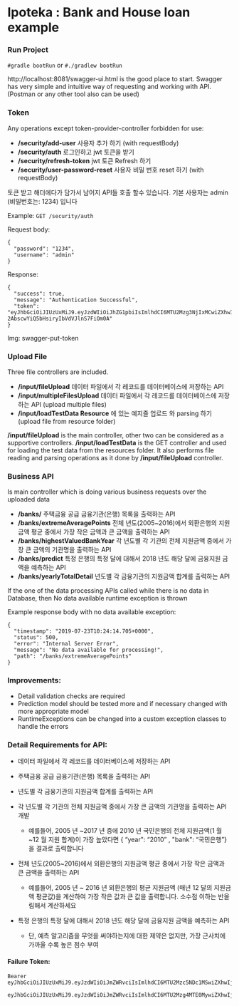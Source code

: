 # Ipoteka : Bank and House loan example 


### Run Project

`#gradle bootRun`
or
`#./gradlew bootRun`


http://localhost:8081/swagger-ui.html  is the good place to start. Swagger has very simple and intuitive way of requesting and working with API. (Postman or any other tool also can be used)


### Token

Any operations except token-provider-controller forbidden for use:

- **/security/add-user** 사용자 추가 하기 (with requestBody)
- **/security/auth** 로그인하고 jwt 토큰을 받기
- **/security/refresh-token** jwt 토큰 Refresh 하기
- **/security/user-password-reset** 사용자 비밀 번호 reset 하기 (with requestBody)

토큰 받고 해더에다가 담가서 남어지 API들 호출 할수 있습니다. 
기본 사용자는 admin (비밀번호는: 1234) 입니다

Example: `GET /security/auth`

Request body: 
```
{
  "password": "1234",
  "username": "admin"
}
```

Response:
```
{
  "success": true,
  "message": "Authentication Successful",
  "token": "eyJhbGciOiJIUzUxMiJ9.eyJzdWIiOiJhZG1pbiIsImlhdCI6MTU2Mzg3NjIxMCwiZXhwIjoxNTYzOTYyNjEwfQ.WA2MQlzwdxHVx0leyMNpER1XcUkbOxNPKdPUYwktvncxTrvqajUCY-2AbscwYiQ5bHsiryIbVdVJlnS7FiOm0A"
}
```

Img: swagger-put-token


### Upload File

Three file controllers are included.

- **/input/fileUpload** 데이터 파일에서 각 레코드를 데이터베이스에 저장하는 API
- **/input/multipleFilesUpload** 데이터 파일에서 각 레코드를 데이터베이스에 저장하는 API (upload multiple files)
- **/input/loadTestData Resource** 에 있는 예지즐 업로드 와 parsing 하기 (upload file from resource folder)


**/input/fileUpload** is the main controller, other two can be considered as a supportive controllers. **/input/loadTestData** is the GET controller and used for loading the test data from the resources folder. It also performs file reading and parsing operations as it done by **/input/fileUpload** controller.

### Business API 

Is main controller which is doing various business requests over the uploaded data

- **/banks/** 주택금융 공급 금융기관(은행) 목록을 출력하는 API
- **/banks/extremeAveragePoints** 전체 년도(2005~2016)에서 외환은행의 지원금액 평균 중에서 가장 작은 금액과 큰 금액을 출력하는 API
- **/banks/highestValuedBankYear** 각 년도별 각 기관의 전체 지원금액 중에서 가장 큰 금액의 기관명을 출력하는 API
- **/banks/predict** 특정 은행의 특정 달에 대해서 2018 년도 해당 달에 금융지원 금액을 예측하는 API
- **/banks/yearlyTotalDetail** 년도별 각 금융기관의 지원금액 합계를 출력하는 API


If the one of the data processing APIs called while there is no data in Database, then No data available runtime exception is thrown

Example response body with no data available exception:
```
{
  "timestamp": "2019-07-23T10:24:14.705+0000",
  "status": 500,
  "error": "Internal Server Error",
  "message": "No data available for processing!",
  "path": "/banks/extremeAveragePoints"
}
```


### Improvements:

- Detail validation checks are required
- Prediction model should be tested more and if necessary changed with more appropriate model
- RuntimeExceptions can be changed into a custom exception classes to handle the errors


### Detail Requirements for API:

* 데이터 파일에서 각 레코드를 데이터베이스에 저장하는 API
* 주택금융 공급 금융기관(은행) 목록을 출력하는 API
* 년도별 각 금융기관의 지원금액 합계를 출력하는 API
* 각 년도별 각 기관의 전체 지원금액 중에서 가장 큰 금액의 기관명을 출력하는 API 개발
    * 예를들어, 2005 년 ~2017 년 중에 2010 년 국민은행의 전체 지원금액(1 월~12 월 지원 합계)이 가장 높았다면 { “year": “2010” , "bank": “국민은행”}을 결과로 출력합니다
* 전체 년도(2005~2016)에서 외환은행의 지원금액 평균 중에서 가장 작은 금액과 큰 금액을 출력하는 API
    * 예를들어, 2005 년 ~ 2016 년 외환은행의 평균 지원금액 (매년 12 달의 지원금액 평균값)을 계산하여 가장 작은 값과 큰 값을 출력합니다. 소수점 이하는 반올림해서 계산하세요
    
* 특정 은행의 특정 달에 대해서 2018 년도 해당 달에 금융지원 금액을 예측하는 API
    * 단, 예측 알고리즘을 무엇을 써야하는지에 대한 제약은 없지만, 가장 근사치에 가까울 수록 높은 점수 부여

    

####  Failure Token:
```
Bearer eyJhbGciOiJIUzUxMiJ9.eyJzdWIiOiJmZWRvciIsImlhdCI6MTU2Mzc5NDc1MSwiZXhwIjoxNTYzODgxMTUxfQ.kvfeCpwYETTLVbL5Deq3dCdCUFZTOFv5WN3JuXCWV0YV9Vwb4EnEjZ21u85_1J1lnTSaVVcDrWJmax5SYz9M9g
       eyJhbGciOiJIUzUxMiJ9.eyJzdWIiOiJmZWRvciIsImlhdCI6MTU2Mzg4MTE0MywiZXhwIjoxNjUwMjgxfQ.MNZqBmxBA1q61EdpWvmlxJZGBHtwSkNkmFE15CMsTkUoH7vD5M45Ebf1kgDTUWSn6ZMRjKJKmPmPwf4gxY6GZw
```


